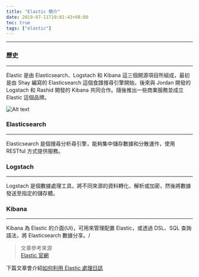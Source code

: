 ```yaml
---
title: "Elastic 簡介"
date: 2019-07-11T19:01:43+08:00
toc: true
tags: ["elastic"]
---
```


<!--more-->

* * * *

### 歷史

* * * *

Elastic 是由 Elasticsearch、Logstach 和 Kibana 這三個開源項目所組成，最初是由 Shay 編寫的 Elasticsearch 這個食譜搜尋引擎開始，後來與 Jordan 開發的 Logstach 和 Rashid 開發的 Kibana 共同合作。隨後推出一些商業服務並成立 Elastic 這個品牌。

![Alt text](/images/elk-stack.svg)

### Elasticsearch

* * * *

Elasticsearch 是個搜尋分析尋引擎，能夠集中儲存數據和分散運作，使用 RESTful 方式提供服務。

### Logstach

* * * *

Logstach 是個數據處理工具，將不同來源的資料轉化、解析或加密，然後將數據發送至指定的儲存體。

### Kibana

* * * *

Kibana 為 Elastic 的介面(UI)，可用來管理配置 Elastic，或透過 DSL、SQL 查詢語法，將 Elasticsearch 數據分享。/

> 文章參考來源  
> [Elastic 官網](https://www.elastic.co/cn/)

下篇文章會介紹[如何利用 Elastic 處理日誌](https://reddtsai.github.io/posts/elk_logging)
